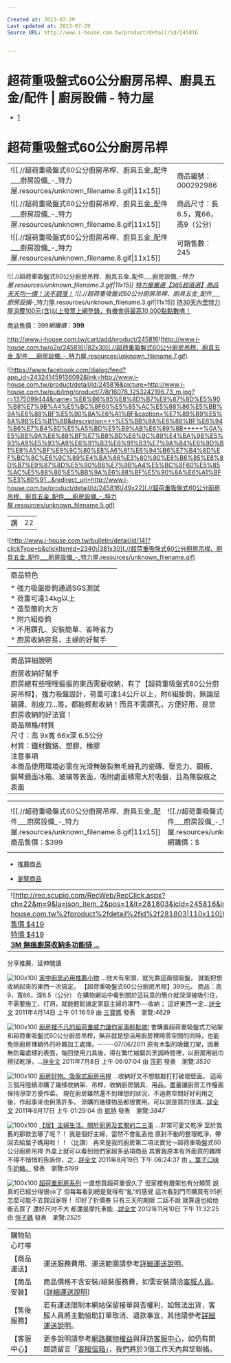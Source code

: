 ```yaml
---

Created at: 2013-07-29
Last updated at: 2013-07-29
Source URL: http://www.i-house.com.tw/product/detail/id/245816


---
```


# 超荷重吸盤式60公分廚房吊桿、廚具五金/配件 | 廚房設備 - 特力屋


* [1](http://cdn.i-house.com.tw/pub/img/product/7/8/16078_1253242196.73_b.jpg)

# 超荷重吸盤式60公分廚房吊桿

|     |     |
| --- | --- |
| ![[.//超荷重吸盤式60公分廚房吊桿、廚具五金_配件___廚房設備_-_特力屋.resources/unknown_filename.8.gif\\|11x15]] | 商品編號：000292986 |
| ![[.//超荷重吸盤式60公分廚房吊桿、廚具五金_配件___廚房設備_-_特力屋.resources/unknown_filename.8.gif\\|11x15]] | 商品尺寸：長6.5，寬66，高9（公分) |
| ![[.//超荷重吸盤式60公分廚房吊桿、廚具五金_配件___廚房設備_-_特力屋.resources/unknown_filename.8.gif\\|11x15]] | 可銷售數：245 |

![[.//超荷重吸盤式60公分廚房吊桿、廚具五金_配件___廚房設備_-_特力屋.resources/unknown_filename.3.gif\|11x15]] [特力屋嚴選【365超值選】商品天天均一價！決不調漲！](http://www.i-house.com.tw/365days)
![[.//超荷重吸盤式60公分廚房吊桿、廚具五金_配件___廚房設備_-_特力屋.resources/unknown_filename.3.gif\|11x15]] [持30天內至特力屋消費100元(含)以上發票上網登錄，有機會得最高10,000點點數唷！](http://www.i-house.com.tw/draw)

商品售價：$399網購價：$**399**

<http://www.i-house.com.tw/cart/add/product/245816>![http://www.i-house.com.tw/o2o/245816\|82x30](.//超荷重吸盤式60公分廚房吊桿、廚具五金_配件___廚房設備_-_特力屋.resources/unknown_filename.7.gif)

![https://www.facebook.com/dialog/feed?app_id=243241459136092&link=http://www.i-house.com.tw/product/detail/id/245816&picture=http://www.i-house.com.tw/pub/img/product/7/8/16078_1253242196.73_m.jpg?r=1375099444&name=%E8%B6%85%E8%8D%B7%E9%87%8D%E5%90%B8%E7%9B%A4%E5%BC%8F60%E5%85%AC%E5%88%86%E5%BB%9A%E6%88%BF%E5%90%8A%E6%A1%BF&caption=%E7%89%B9%E5%8A%9B%E5%B1%8B&description=++%E5%BB%9A%E6%88%BF%E6%94%B6%E7%B4%8D%E5%A5%BD%E5%B9%AB%E6%89%8B+++++%0A%E5%BB%9A%E6%88%BF%E7%B8%BD%E6%9C%89%E4%BA%9B%E5%93%A9%E5%93%A9%E6%91%B3%E6%91%B3%E7%9A%84%E6%9D%B1%E8%A5%BF%E9%9C%80%E8%A6%81%E6%94%B6%E7%B4%8D%EF%BC%8C%E6%9C%89%E4%BA%86%E3%80%90%E8%B6%85%E8%8D%B7%E9%87%8D%E5%90%B8%E7%9B%A4%E5%BC%8F60%E5%85%AC%E5%88%86%E5%BB%9A%E6%88%BF%E5%90%8A%E6%A1%BF%E3%80%91...&redirect_uri=http://www.i-house.com.tw/product/detail/id/245816\|49x22](.//超荷重吸盤式60公分廚房吊桿、廚具五金_配件___廚房設備_-_特力屋.resources/unknown_filename.5.gif)

|     |     |
| --- | --- |
| 讚   | 22  |

![http://www.i-house.com.tw/bulletin/detail/id/141?clickType=b&clickItemId=2340\|381x30](.//超荷重吸盤式60公分廚房吊桿、廚具五金_配件___廚房設備_-_特力屋.resources/unknown_filename.gif)

|     |
| --- |
| 商品特色 |
| * 強力吸盤掛鉤通過SGS測試<br>* 荷重可達14kg以上<br>* 造型簡約大方<br>* 附六組掛鉤<br>* 不用鑽孔、安裝簡單、省時省力<br>* 廚房收納容易，主婦的好幫手 |

|     |
| --- |
| 商品詳細說明 |
| 廚房收納好幫手<br>廚房總有些哩哩摳摳的東西需要收納，有了【超荷重吸盤式60公分廚房吊桿】，強力吸盤設計，荷重可達14公斤以上，附6組掛鉤，無論是鍋鏟、削皮刀...等，都能輕鬆收納！而且不需鑽孔，方便好用，是您廚房收納的好法寶！<br>商品規格/材質<br>尺寸：高 9x寬 66x深 6.5公分<br>材質：鐵材鍍鉻、塑膠、橡膠<br>注意事項<br>本商品使用環境必需在光滑無破裂無毛細孔的瓷磚、壓克力、鋼板、鋼琴鏡面冰箱、玻璃等表面，吸附處面積需大於吸盤，且為無裂痕之表面 |

|     |     |     |     |     |     |
| --- | --- | --- | --- | --- | --- |
| ![[.//超荷重吸盤式60公分廚房吊桿、廚具五金_配件___廚房設備_-_特力屋.resources/unknown_filename.8.gif\\|11x15]]商品售價：$399 | ![[.//超荷重吸盤式60公分廚房吊桿、廚具五金_配件___廚房設備_-_特力屋.resources/unknown_filename.3.gif\\|11x15]]網購價：$ | **399** | <http://www.i-house.com.tw/cart/add/product/245816> | ![http://www.i-house.com.tw/o2o/245816\|82x30](.//超荷重吸盤式60公分廚房吊桿、廚具五金_配件___廚房設備_-_特力屋.resources/unknown_filename.7.gif\) |     |

* [推薦商品](http://www.i-house.com.tw/product/detail/id/245816#recommendTab1)

* [瀏覽商品](http://www.i-house.com.tw/product/detail/id/245816#recommendTab2)

|     |     |     |     |     |
| --- | --- | --- | --- | --- |
| ![http://rec.scupio.com/RecWeb/RecClick.aspx?ch=22&m=9&la=json_item_2&pos=1&it=281803&icid=245816&imk=u_22_201307292004251733303173i2&cc=f51f5ce7a318e3&uid=549672&vpt=2&u=http%3a%2f%2fwww.i-house.com.tw%2fproduct%2fdetail%2fid%2f281803\|110x110](.//超荷重吸盤式60公分廚房吊桿、廚具五金_配件___廚房設備_-_特力屋.resources/unknown_filename.2.jpeg\)<br>[售價 $419<br>特價 $419](http://rec.scupio.com/RecWeb/RecClick.aspx?ch=22&m=9&la=json_item_2&pos=1&it=281803&icid=245816&imk=u_22_201307292004251733303173i2&cc=f51f5ce7a318e3&uid=549672&vpt=2&u=http%3a%2f%2fwww.i-house.com.tw%2fproduct%2fdetail%2fid%2f281803)<br>[**3M 無痕廚房收納多功能排 ...**](http://rec.scupio.com/RecWeb/RecClick.aspx?ch=22&m=9&la=json_item_2&pos=1&it=281803&icid=245816&imk=u_22_201307292004251733303173i2&cc=f51f5ce7a318e3&uid=549672&vpt=2&u=http%3a%2f%2fwww.i-house.com.tw%2fproduct%2fdetail%2fid%2f281803) | ![http://rec.scupio.com/RecWeb/RecClick.aspx?ch=22&m=9&la=json_item_2&pos=2&it=245813&icid=245816&imk=u_22_201307292004251733303173i2&cc=f51f5ce7a318e3&uid=549672&vpt=2&u=http%3a%2f%2fwww.i-house.com.tw%2fproduct%2fdetail%2fid%2f245813\|110x110](.//超荷重吸盤式60公分廚房吊桿、廚具五金_配件___廚房設備_-_特力屋.resources/unknown_filename.1.jpeg\)<br>[售價 $499<br>特價 $499](http://rec.scupio.com/RecWeb/RecClick.aspx?ch=22&m=9&la=json_item_2&pos=2&it=245813&icid=245816&imk=u_22_201307292004251733303173i2&cc=f51f5ce7a318e3&uid=549672&vpt=2&u=http%3a%2f%2fwww.i-house.com.tw%2fproduct%2fdetail%2fid%2f245813)<br>[**超荷重吸盤式調味瓶置物紙巾 ...**](http://rec.scupio.com/RecWeb/RecClick.aspx?ch=22&m=9&la=json_item_2&pos=2&it=245813&icid=245816&imk=u_22_201307292004251733303173i2&cc=f51f5ce7a318e3&uid=549672&vpt=2&u=http%3a%2f%2fwww.i-house.com.tw%2fproduct%2fdetail%2fid%2f245813) | ![http://rec.scupio.com/RecWeb/RecClick.aspx?ch=22&m=9&la=json_item_2&pos=3&it=245819&icid=245816&imk=u_22_201307292004251733303173i2&cc=f51f5ce7a318e3&uid=549672&vpt=2&u=http%3a%2f%2fwww.i-house.com.tw%2fproduct%2fdetail%2fid%2f245819\|110x110](.//超荷重吸盤式60公分廚房吊桿、廚具五金_配件___廚房設備_-_特力屋.resources/unknown_filename.6.jpeg\)<br>[售價 $499<br>特價 $499](http://rec.scupio.com/RecWeb/RecClick.aspx?ch=22&m=9&la=json_item_2&pos=3&it=245819&icid=245816&imk=u_22_201307292004251733303173i2&cc=f51f5ce7a318e3&uid=549672&vpt=2&u=http%3a%2f%2fwww.i-house.com.tw%2fproduct%2fdetail%2fid%2f245819)<br>[**超荷重吸盤式收納雜物兩用籃**](http://rec.scupio.com/RecWeb/RecClick.aspx?ch=22&m=9&la=json_item_2&pos=3&it=245819&icid=245816&imk=u_22_201307292004251733303173i2&cc=f51f5ce7a318e3&uid=549672&vpt=2&u=http%3a%2f%2fwww.i-house.com.tw%2fproduct%2fdetail%2fid%2f245819) | ![http://rec.scupio.com/RecWeb/RecClick.aspx?ch=22&m=9&la=json_item_2&pos=4&it=271536&icid=245816&imk=u_22_201307292004251733303173i2&cc=f51f5ce7a318e3&uid=549672&vpt=2&u=http%3a%2f%2fwww.i-house.com.tw%2fproduct%2fdetail%2fid%2f271536\|110x110](.//超荷重吸盤式60公分廚房吊桿、廚具五金_配件___廚房設備_-_特力屋.resources/unknown_filename.9.jpeg\)<br>[售價 $229<br>特價 $229](http://rec.scupio.com/RecWeb/RecClick.aspx?ch=22&m=9&la=json_item_2&pos=4&it=271536&icid=245816&imk=u_22_201307292004251733303173i2&cc=f51f5ce7a318e3&uid=549672&vpt=2&u=http%3a%2f%2fwww.i-house.com.tw%2fproduct%2fdetail%2fid%2f271536)<br>[**砂絲玫瑰金萬用吊桿-65公 ...**](http://rec.scupio.com/RecWeb/RecClick.aspx?ch=22&m=9&la=json_item_2&pos=4&it=271536&icid=245816&imk=u_22_201307292004251733303173i2&cc=f51f5ce7a318e3&uid=549672&vpt=2&u=http%3a%2f%2fwww.i-house.com.tw%2fproduct%2fdetail%2fid%2f271536) | ![http://rec.scupio.com/RecWeb/RecClick.aspx?ch=22&m=9&la=json_item_2&pos=5&it=226875&icid=245816&imk=u_22_201307292004251733303173i2&cc=f51f5ce7a318e3&uid=549672&vpt=2&u=http%3a%2f%2fwww.i-house.com.tw%2fproduct%2fdetail%2fid%2f226875\|110x110](.//超荷重吸盤式60公分廚房吊桿、廚具五金_配件___廚房設備_-_特力屋.resources/unknown_filename.4.jpeg\)<br>[售價 $260<br>特價 $260](http://rec.scupio.com/RecWeb/RecClick.aspx?ch=22&m=9&la=json_item_2&pos=5&it=226875&icid=245816&imk=u_22_201307292004251733303173i2&cc=f51f5ce7a318e3&uid=549672&vpt=2&u=http%3a%2f%2fwww.i-house.com.tw%2fproduct%2fdetail%2fid%2f226875)<br>[**不鏽鋼水槽清潔用品架-吸盤**](http://rec.scupio.com/RecWeb/RecClick.aspx?ch=22&m=9&la=json_item_2&pos=5&it=226875&icid=245816&imk=u_22_201307292004251733303173i2&cc=f51f5ce7a318e3&uid=549672&vpt=2&u=http%3a%2f%2fwww.i-house.com.tw%2fproduct%2fdetail%2fid%2f226875) |

分享推薦．延伸閱讀

![100x100](http://www.sharer.com.tw/upload/member/1311/041412563751157_m.JPG)
[家中廚房必用推薦小物](http://www.sharer.com.tw/article/contents.aspx?article_id=1140&cookie=false)
...他大有來頭，就光靠這兩個吸盤， 就能把想收納起來的東西一次搞定。 【超荷重吸盤式60公分廚房吊桿】399元。 商品：高9，寬66，深6.5（公分） 在購物網站中看到關於這玩意的簡介就深深被吸引住， 不需要施工、打洞，就能輕鬆搞定家庭主婦的罩門---收納； 這好東西一定...[詳全文](http://www.sharer.com.tw/article/contents.aspx?article_id=1140&cookie=false)
2011年4月14日 上午 01:16:59 由 [三寶媽](http://www.sharer.com.tw/article/contents.aspx?article_id=1140&cookie=false) 發表　瀏覽:_4629_

![100x100](http://www.sharer.com.tw/upload/member/904/070806000046999_m.jpg)
[廚房裡不凡的超荷重威力讓你家事輕鬆做!](http://www.sharer.com.tw/article/contents.aspx?article_id=1484&cookie=false)
會購置超荷重吸盤式刀砧架和超荷重吸盤式60公分廚房吊桿，無非就是想活用廚房裡畸零空間的同時，也能免除廚房裡額外的吵雜加工處理。------07/06/2011 原有木製的吸鐵刀架，因著無防霉處理的表面，每回使用刀具後，得在繁忙縮緊的烹調時間裡，以廚房用紙巾擦拭乾淨，...[詳全文](http://www.sharer.com.tw/article/contents.aspx?article_id=1484&cookie=false)
2011年7月8日 上午 06:07:04 由 [莎莉](http://www.sharer.com.tw/article/contents.aspx?article_id=1484&cookie=false) 發表　瀏覽:_3530_

![100x100](http://www.sharer.com.tw/upload/member/1827/081701230963378_m.JPG)
[廚房好物。吸盤式廚房吊桿](http://www.sharer.com.tw/article/contents.aspx?article_id=1629&cookie=false)
...收納好又不想敲敲打打破壞壁面。 這兩三個月陸續添購了幾樣收納架、吊桿，收納廚房鍋具、用品，盡量讓廚房工作檯面保持淨空方便作菜。 現在廚房雖然還不到理想的狀況，不過將空間好好利用之後，作起事來也俐落許多。 添購的幾樣物品都很實用，可以說是買的很滿...[詳全文](http://www.sharer.com.tw/article/contents.aspx?article_id=1629&cookie=false)
2011年8月17日 上午 01:29:04 由 [凱特](http://www.sharer.com.tw/article/contents.aspx?article_id=1629&cookie=false) 發表　瀏覽:_3847_

![100x100](http://www.sharer.com.tw/upload/member/2590/081903593738311_m.JPG)
[【居】主婦生活。關於廚房及玄關的二三事](http://www.sharer.com.tw/article/contents.aspx?article_id=1654&cookie=false)
...非常可愛又乾淨 至於我舊的那款去哪了呢？！ 我是個好主婦，當然不會亂丟他 原封不動的整理乾淨，帶回去給葉子媽用啦！！（比讚） 再來是我的廚房第二項法寶兒～超荷重吸盤式60公分廚房吊桿 外盒上就可以看到他們家超多品項商品 其實我原本有外面買的雜牌 不得不悄悄的告訴你，之...[詳全文](http://www.sharer.com.tw/article/contents.aspx?article_id=1654&cookie=false)
2011年8月19日 下午 06:24:37 由 [。葉子口味牛奶糖。](http://www.sharer.com.tw/article/contents.aspx?article_id=1654&cookie=false) 發表　瀏覽:_5199_

![100x100](http://www.sharer.com.tw/upload/member/3973/11101132058014_m.jpg)
[超荷重廚房系列](http://www.sharer.com.tw/article/contents.aspx?article_id=3209&cookie=false)
一直想買超荷重很久了 但家裡有層架也有分類筒 說真的已經分得很ok了 但每每看到總是覺得有“亂“的感覺 這次看到門市購買有95折 怎麼可能不去買回家呀！ 印好了折價券 只有三天的期限 二話不說 就算遠也給他衝去買了 還好尺吋不大 都還是摩托車能...[詳全文](http://www.sharer.com.tw/article/contents.aspx?article_id=3209&cookie=false)
2012年11月10日 下午 11:32:25 由 [愷子媽](http://www.sharer.com.tw/article/contents.aspx?article_id=3209&cookie=false) 發表　瀏覽:_2525_

|     |     |
| --- | --- |
| 購物貼心叮嚀 |     |
| 【商品運送】 | 運送服務費用、運送範圍請參考[<u>詳細運送說明</u>](http://www.i-house.com.tw/private)。 |
| 【商品安裝】 | 商品價格不含安裝/組裝服務費，如需安裝請洽[<u>客服人員</u>](http://www.i-house.com.tw/service/form)。([<u>詳細運送說明</u>](http://www.i-house.com.tw/private)) |
| 【售後服務】 | 若有運送限制本網站保留接單與否權利，如無法出貨，客服人員將主動協助訂單取消、退款事宜，其他請參考[<u>詳細運送說明</u>](http://www.i-house.com.tw/private)。 |
| 【客服中心】 | 更多說明請參考[<u>網路購物權益</u>](http://www.i-house.com.tw/private)與拜訪[<u>客服中心</u>](http://www.i-house.com.tw/service)，如仍有問題請留言「[<u>客服信箱</u>](http://www.i-house.com.tw/service/form)」，我們將於3個工作天內與您聯絡。 |

